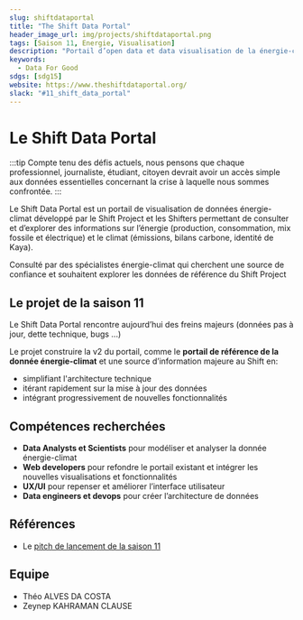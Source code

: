 ```yaml
---
slug: shiftdataportal
title: "The Shift Data Portal"
header_image_url: img/projects/shiftdataportal.png
tags: [Saison 11, Energie, Visualisation]
description: "Portail d’open data et data visualisation de la énergie-climat"
keywords:
  - Data For Good
sdgs: [sdg15]
website: https://www.theshiftdataportal.org/
slack: "#11_shift_data_portal"
---
```


# Le Shift Data Portal

:::tip
Compte tenu des défis actuels, nous pensons que chaque professionnel, journaliste, étudiant, citoyen devrait avoir un accès simple aux données essentielles concernant la crise à laquelle nous sommes confrontée.
:::

Le Shift Data Portal est un portail de visualisation de données énergie-climat développé par le Shift Project et les Shifters permettant de consulter et d’explorer des informations sur l’énergie (production, consommation, mix fossile et électrique) et le climat (émissions, bilans carbone, identité de Kaya).

Consulté par des spécialistes énergie-climat qui cherchent une source de confiance et souhaitent explorer les données de référence du Shift Project

## Le projet de la saison 11

Le Shift Data Portal rencontre aujourd’hui des freins majeurs (données pas à jour, dette technique, bugs ...)

Le projet construire la v2 du portail, comme le **portail de référence de la donnée énergie-climat** et une source d’information majeure au Shift en:

- simplifiant l'architecture technique
- itérant rapidement sur la mise à jour des données
- intégrant progressivement de nouvelles fonctionnalités

## Compétences recherchées

- **Data Analysts et Scientists** pour modéliser et analyser la donnée énergie-climat
- **Web developers** pour refondre le portail existant et intégrer les nouvelles visualisations et fonctionnalités
- **UX/UI** pour repenser et améliorer l’interface utilisateur
- **Data engineers et devops** pour créer l’architecture de données

## Références

- Le [pitch de lancement de la saison 11](https://docs.google.com/presentation/u/1/d/1QS4ju8od8lMZQdhibh7WeciZtIjGRt-RYn7LCE6eSEc/edit#slide=id.g226422341dc_12_0)

## Equipe

- Théo ALVES DA COSTA
- Zeynep KAHRAMAN CLAUSE
